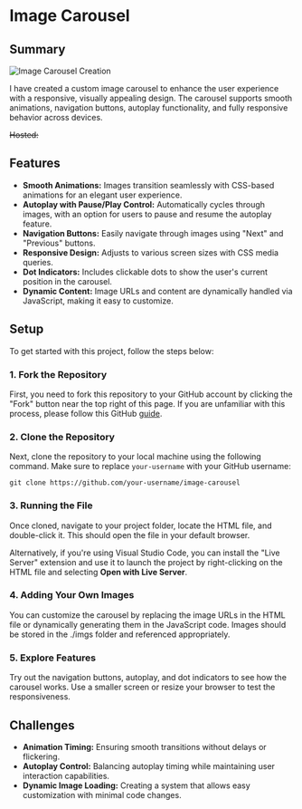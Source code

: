 # Image Carousel

## Summary

![Image Carousel Creation](./demo.gif)

I have created a custom image carousel to enhance the user experience with a responsive, visually appealing design. The carousel supports smooth animations, navigation buttons, autoplay functionality, and fully responsive behavior across devices.

<del>Hosted:

## Features

- **Smooth Animations:** Images transition seamlessly with CSS-based animations for an elegant user experience.
- **Autoplay with Pause/Play Control:** Automatically cycles through images, with an option for users to pause and resume the autoplay feature.
- **Navigation Buttons:** Easily navigate through images using "Next" and "Previous" buttons.
- **Responsive Design:** Adjusts to various screen sizes with CSS media queries.
- **Dot Indicators:** Includes clickable dots to show the user's current position in the carousel.
- **Dynamic Content:** Image URLs and content are dynamically handled via JavaScript, making it easy to customize.

## Setup

To get started with this project, follow the steps below:

### 1. Fork the Repository

First, you need to fork this repository to your GitHub account by clicking the "Fork" button near the top right of this page. If you are unfamiliar with this process, please follow this GitHub [guide](https://docs.github.com/en/pull-requests/collaborating-with-pull-requests/working-with-forks/fork-a-repo).

### 2. Clone the Repository

Next, clone the repository to your local machine using the following command. Make sure to replace `your-username` with your GitHub username:

```
git clone https://github.com/your-username/image-carousel
```

### 3. Running the File

Once cloned, navigate to your project folder, locate the HTML file, and double-click it. This should open the file in your default browser.

Alternatively, if you're using Visual Studio Code, you can install the "Live Server" extension and use it to launch the project by right-clicking on the HTML file and selecting **Open with Live Server**.

### 4. Adding Your Own Images

You can customize the carousel by replacing the image URLs in the HTML file or dynamically generating them in the JavaScript code. Images should be stored in the ./imgs folder and referenced appropriately.

### 5. Explore Features

Try out the navigation buttons, autoplay, and dot indicators to see how the carousel works. Use a smaller screen or resize your browser to test the responsiveness.

## Challenges

- **Animation Timing:** Ensuring smooth transitions without delays or flickering.
- **Autoplay Control:** Balancing autoplay timing while maintaining user interaction capabilities.
- **Dynamic Image Loading:** Creating a system that allows easy customization with minimal code changes.
